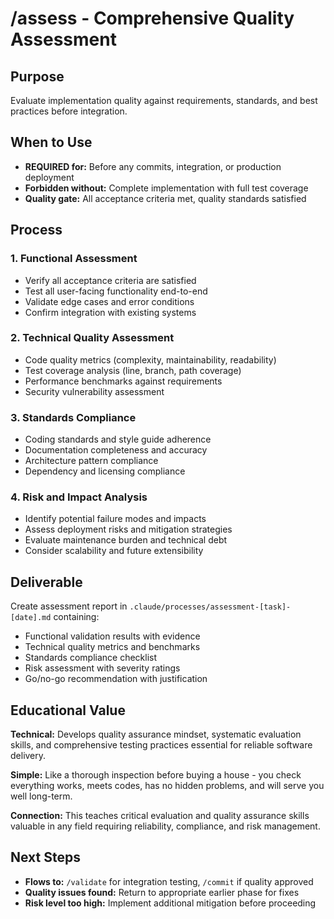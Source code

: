 # /assess - Comprehensive Quality Assessment

## Purpose
Evaluate implementation quality against requirements, standards, and best practices before integration.

## When to Use
- **REQUIRED for:** Before any commits, integration, or production deployment
- **Forbidden without:** Complete implementation with full test coverage
- **Quality gate:** All acceptance criteria met, quality standards satisfied

## Process

### 1. Functional Assessment
- Verify all acceptance criteria are satisfied
- Test all user-facing functionality end-to-end
- Validate edge cases and error conditions
- Confirm integration with existing systems

### 2. Technical Quality Assessment
- Code quality metrics (complexity, maintainability, readability)
- Test coverage analysis (line, branch, path coverage)
- Performance benchmarks against requirements
- Security vulnerability assessment

### 3. Standards Compliance
- Coding standards and style guide adherence
- Documentation completeness and accuracy
- Architecture pattern compliance
- Dependency and licensing compliance

### 4. Risk and Impact Analysis
- Identify potential failure modes and impacts
- Assess deployment risks and mitigation strategies
- Evaluate maintenance burden and technical debt
- Consider scalability and future extensibility

## Deliverable
Create assessment report in `.claude/processes/assessment-[task]-[date].md` containing:
- Functional validation results with evidence
- Technical quality metrics and benchmarks
- Standards compliance checklist
- Risk assessment with severity ratings
- Go/no-go recommendation with justification

## Educational Value
**Technical:** Develops quality assurance mindset, systematic evaluation skills, and comprehensive testing practices essential for reliable software delivery.

**Simple:** Like a thorough inspection before buying a house - you check everything works, meets codes, has no hidden problems, and will serve you well long-term.

**Connection:** This teaches critical evaluation and quality assurance skills valuable in any field requiring reliability, compliance, and risk management.

## Next Steps
- **Flows to:** `/validate` for integration testing, `/commit` if quality approved
- **Quality issues found:** Return to appropriate earlier phase for fixes
- **Risk level too high:** Implement additional mitigation before proceeding
